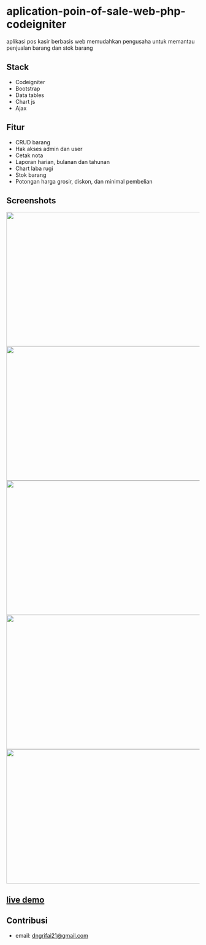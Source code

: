 # aplication-poin-of-sale-web-php-codeigniter
aplikasi pos kasir berbasis web memudahkan pengusaha untuk memantau penjualan barang dan stok barang

## Stack
<ul>
   <li>Codeigniter</li>
   <li>Bootstrap</li>
   <li>Data tables</li>
   <li>Chart js</li>
   <li>Ajax</li>
</ul>

## Fitur

<ul>
   <li>CRUD barang</li>
   <li>Hak akses admin dan user</li>
   <li>Cetak nota</li>
   <li>Laporan harian, bulanan dan tahunan</li>
   <li>Chart laba rugi</li>
   <li>Stok barang</li>
   <li>Potongan harga grosir, diskon, dan minimal pembelian</li>
</ul>


## Screenshots

<P>
<img src="https://danangkonang.github.io/assets/kasir/kasir-cetak-nota.png" width="600" height="350" />
<img src="https://danangkonang.github.io/assets/kasir/kasir-data-barang.png" width="600" height="350" />
<img src="https://danangkonang.github.io/assets/kasir/kasir-data-penjualan.png" width="600" height="350" />
<img src="https://danangkonang.github.io/assets/kasir/kasir-tambah-barang.png" width="600" height="350" />
<img src="https://danangkonang.github.io/assets/kasir/kasir-cetak-nota.png" width="600" height="350" />
</p>

<p>
<a href="https://dakon.000webhostapp.com" target="_blank"><h2>live demo</h2></a>
</p>

## Contribusi
* email: dngrifai21@gmail.com